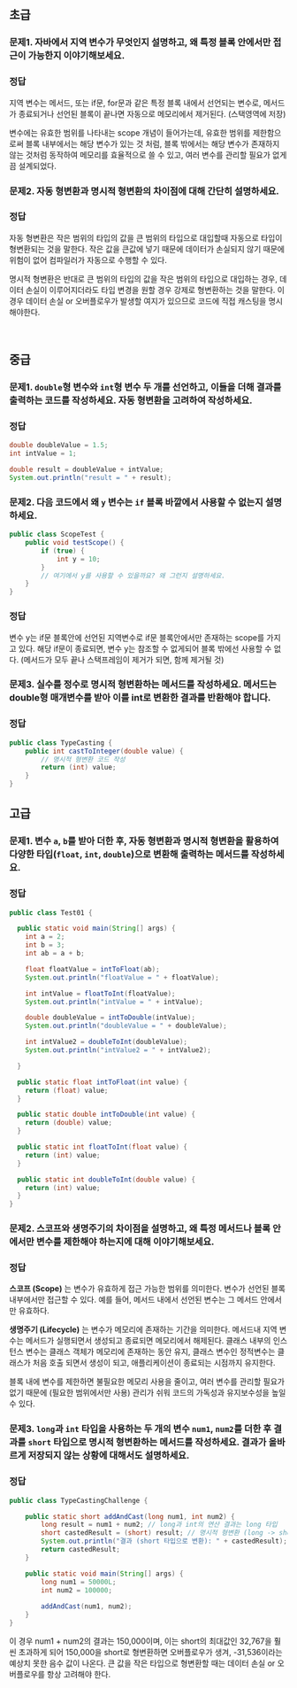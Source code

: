 ## 초급

### 문제1. 자바에서 **지역 변수**가 무엇인지 설명하고, 왜 특정 블록 안에서만 접근이 가능한지 이야기해보세요.

### 정답
지역 변수는 메서드, 또는 if문, for문과 같은 특정 블록 내에서 선언되는 변수로, 메서드가 종료되거나 선언된 블록이 끝나면 자동으로 메모리에서 제거된다. (스택영역에 저장)

변수에는 유효한 범위를 나타내는 scope 개념이 들어가는데, 유효한 범위를 제한함으로써 블록 내부에서는 해당 변수가 있는 것 처럼, 블록 밖에서는 해당 변수가 존재하지 않는 것처럼 동작하여 메모리를 효율적으로 쓸 수 있고, 여러 변수를 관리할 필요가 없게끔 설계되었다.


### 문제2. **자동 형변환**과 **명시적 형변환**의 차이점에 대해 간단히 설명하세요.

### 정답
자동 형변환은 작은 범위의 타입의 값을 큰 범위의 타입으로 대입할때 자동으로 타입이 형변환되는 것을 말한다. 작은 값을 큰값에 넣기 때문에 데이터가 손실되지 않기 때문에 위험이 없어 컴파일러가 자동으로 수행할 수 있다.

명시적 형변환은 반대로 큰 범위의 타입의 값을 작은 범위의 타입으로 대입하는 경우, 데이터 손실이 이루어지더라도 타입 변경을 원할 경우 강제로 형변환하는 것을 말한다. 이경우 데이터 손실 or 오버플로우가 발생할 여지가 있으므로 코드에 직접 캐스팅을 명시해야한다.

<br>

## 중급

### 문제1. `double`형 변수와 `int`형 변수 두 개를 선언하고, 이들을 더해 결과를 출력하는 코드를 작성하세요. 자동 형변환을 고려하여 작성하세요.

### 정답
```java
double doubleValue = 1.5;
int intValue = 1;

double result = doubleValue + intValue;
System.out.println("result = " + result);
```

### 문제2. 다음 코드에서 왜 `y` 변수는 `if` 블록 바깥에서 사용할 수 없는지 설명하세요.

```java
public class ScopeTest {
    public void testScope() {
        if (true) {
            int y = 10;
        }
        // 여기에서 y를 사용할 수 있을까요? 왜 그런지 설명하세요.
    }
}
```

### 정답
변수 y는 if문 블록안에 선언된 지역변수로 if문 블록안에서만 존재하는 scope를 가지고 있다.
해당 if문이 종료되면, 변수 y는 참조할 수 없게되어 블록 밖에선 사용할 수 없다. (메서드가 모두 끝나 스택프레임이 제거가 되면, 함께 제거될 것)


### 문제3. 실수를 정수로 명시적 형변환하는 메서드를 작성하세요. 메서드는 double형 매개변수를 받아 이를 int로 변환한 결과를 반환해야 합니다.

### 정답

```java
public class TypeCasting {
    public int castToInteger(double value) {
        // 명시적 형변환 코드 작성
        return (int) value;
    }
}
```

## 고급

### 문제1. 변수 `a`, `b`를 받아 더한 후, 자동 형변환과 명시적 형변환을 활용하여 다양한 타입(`float`, `int`, `double`)으로 변환해 출력하는 메서드를 작성하세요.

### 정답
```java
public class Test01 {

  public static void main(String[] args) {
    int a = 2;
    int b = 3;
    int ab = a + b;

    float floatValue = intToFloat(ab);
    System.out.println("floatValue = " + floatValue);

    int intValue = floatToInt(floatValue);
    System.out.println("intValue = " + intValue);

    double doubleValue = intToDouble(intValue);
    System.out.println("doubleValue = " + doubleValue);

    int intValue2 = doubleToInt(doubleValue);
    System.out.println("intValue2 = " + intValue2);

  }

  public static float intToFloat(int value) {
    return (float) value;
  }

  public static double intToDouble(int value) {
    return (double) value;
  }

  public static int floatToInt(float value) {
    return (int) value;
  }

  public static int doubleToInt(double value) {
    return (int) value;
  }
}
```

### 문제2. **스코프**와 **생명주기**의 차이점을 설명하고, 왜 특정 메서드나 블록 안에서만 변수를 제한해야 하는지에 대해 이야기해보세요.

### 정답

**스코프 (Scope)** 는 변수가 유효하게 접근 가능한 범위를 의미한다. 변수가 선언된 블록 내부에서만 접근할 수 있다. 예를 들어, 메서드 내에서 선언된 변수는 그 메서드 안에서만 유효하다.

**생명주기 (Lifecycle)** 는 변수가 메모리에 존재하는 기간을 의미한다. 메서드내 지역 변수는 메서드가 실행되면서 생성되고 종료되면 메모리에서 해제된다. 클래스 내부의 인스턴스 변수는 클래스 객체가 메모리에 존재하는 동안 유지, 클래스 변수인 정적변수는 클래스가 처음 호출 되면서 생성이 되고, 애플리케이션이 종료되는 시점까지 유지한다.

블록 내에 변수를 제한하면 불필요한 메모리 사용을 줄이고, 여러 변수를 관리할 필요가 없기 때문에 (필요한 범위에서만 사용) 관리가 쉬워 코드의 가독성과 유지보수성을 높일 수 있다.

### 문제3. `long`과 `int` 타입을 사용하는 두 개의 변수 `num1`, `num2`를 더한 후 결과를 `short` 타입으로 명시적 형변환하는 메서드를 작성하세요. 결과가 올바르게 저장되지 않는 상황에 대해서도 설명하세요.

### 정답
```java
public class TypeCastingChallenge {

    public static short addAndCast(long num1, int num2) {
        long result = num1 + num2; // long과 int의 연산 결과는 long 타입
        short castedResult = (short) result; // 명시적 형변환 (long -> short)
        System.out.println("결과 (short 타입으로 변환): " + castedResult);
        return castedResult;
    }

    public static void main(String[] args) {
        long num1 = 50000L;
        int num2 = 100000;
        
        addAndCast(num1, num2);
    }
}

```

이 경우 num1 + num2의 결과는 150,000이며, 이는 short의 최대값인 32,767을 훨씬 초과하게 되어 150,000을 short로 형변환하면 오버플로우가 생겨, -31,536이라는 예상치 못한 음수 값이 나온다. 큰 값을 작은 타입으로 형변환할 때는 데이터 손실 or 오버플로우를 항상 고려해야 한다.